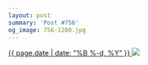 ```yaml
---
layout: post
summary: 'Post #756'
og_image: 756-1280.jpg
---
```


<p>
 <time>
  <a href="/756">
   {{ page.date | date: "%B %-d, %Y" }}
  </a>
 </time>
 <a href="/756">
  <img sizes="(min-width: 700px) 50vw, calc(100vw - 2rem)" src="{{ site.assets_url }}/756-640.jpg" srcset="{{ site.assets_url }}/756-320.jpg 320w, {{ site.assets_url }}/756-640.jpg 640w, {{ site.assets_url }}/756-960.jpg 960w, {{ site.assets_url }}/756-1280.jpg 1280w"/>
 </a>
</p>
